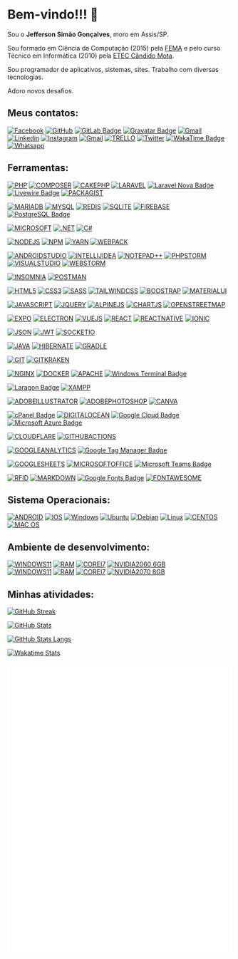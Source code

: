 # Bem-vindo!!! 👋

Sou o **Jefferson Simão Gonçalves**, moro em Assis/SP.

Sou formado em Ciência da Computação (2015) pela [FEMA](https://www.fema.edu.br) e pelo curso Técnico em Informática (2010) pela [ETEC Cândido Mota](https://www.cps.sp.gov.br/etecs/etec-prof-luiz-pires-barbosa/).

Sou programador de aplicativos, sistemas, sites. Trabalho com diversas tecnologias.

Adoro novos desafios.

## Meus contatos:

[![Facebook](https://img.shields.io/badge/facebook-005FED.svg?style=for-the-badge&logo=facebook&logoColor=white)](https://www.facebook.com/jefferson.simao.goncalves/)
[![GitHub](https://img.shields.io/badge/Github-100000?style=for-the-badge&logo=github&logoColor=white)](https://github.com/jeffersonsimaogoncalves)
[![GitLab Badge](https://img.shields.io/badge/GitLab-FCA121?logo=gitlab&logoColor=fff&style=for-the-badge)](https://gitlab.com/jeffersonsimaogoncalves)
[![Gravatar Badge](https://img.shields.io/badge/Gravatar-1E8CBE?logo=gravatar&logoColor=fff&style=for-the-badge)](https://pt.gravatar.com/jeffersongoncalves127)
[![Gmail](https://img.shields.io/badge/-Gmail-FF0000?style=for-the-badge&labelColor=FF0000&logo=gmail&logoColor=white)](mailto:gerson.simao.92@gmail.com?subject=[GitHub]%20Acabei%20de%20ver%20o%20seu%20GitHub)
[![Linkedin](https://img.shields.io/badge/-Linkedin-0e76a8?style=for-the-badge&logo=Linkedin&logoColor=white)](https://www.linkedin.com/in/jeffersonsimaogoncalves/)
[![Instagram](https://img.shields.io/badge/instagram-E4405F.svg?style=for-the-badge&logo=instagram&logoColor=white)](https://www.instagram.com/jeffersonsimaogoncalves/)
[![Gmail](https://img.shields.io/badge/Microsoft_Outlook-0078D4?style=for-the-badge&logo=microsoft-outlook&logoColor=white)](mailto:simao.stephanie@hotmail.com?subject=[GitHub]%20Acabei%20de%20ver%20o%20seu%20GitHub)
[![TRELLO](https://img.shields.io/badge/Trello-0052CC?style=for-the-badge&logo=trello&logoColor=white)](https://trello.com/jeffersonsimaogoncalves)
[![Twitter](https://img.shields.io/badge/twitter-1DA1F2.svg?style=for-the-badge&logo=twitter&logoColor=white)](https://twitter.com/jsimaogoncalves)
[![WakaTime Badge](https://img.shields.io/badge/WakaTime-000?logo=wakatime&logoColor=fff&style=for-the-badge)](https://wakatime.com/@jsimaogoncalves)
[![Whatsapp](https://img.shields.io/badge/-Whatsapp-4AC959?style=for-the-badge&logo=whatsapp&logoColor=white)](https://wa.me/message/L6YUTOXGTADNM1)

## Ferramentas:

[![PHP](https://img.shields.io/badge/PHP-777BB4?style=for-the-badge&logo=php&logoColor=white)](https://github.com/jeffersonsimaogoncalves)
[![COMPOSER](https://img.shields.io/badge/Composer-885630?style=for-the-badge&logo=Composer&logoColor=white)](https://github.com/jeffersonsimaogoncalves)
[![CAKEPHP](https://img.shields.io/badge/cakephp%20-%2320232a?style=for-the-badge&logo=cakephp)](https://github.com/jeffersonsimaogoncalves)
[![LARAVEL](https://img.shields.io/badge/Laravel-FF2D20?style=for-the-badge&logo=laravel&logoColor=white)](https://github.com/jeffersonsimaogoncalves)
[![Laravel Nova Badge](https://img.shields.io/badge/Laravel%20Nova-252D37?logo=laravelnova&logoColor=fff&style=for-the-badge)](https://github.com/jeffersonsimaogoncalves)
[![Livewire Badge](https://img.shields.io/badge/Livewire-4E56A6?logo=livewire&logoColor=fff&style=for-the-badge)](https://github.com/jeffersonsimaogoncalves)
[![PACKAGIST](https://img.shields.io/badge/Packagist-F28D1A?style=for-the-badge&logo=Packagist&logoColor=white)](https://github.com/jeffersonsimaogoncalves)

[![MARIADB](https://img.shields.io/badge/MariaDB-003545?style=for-the-badge&logo=mariadb&logoColor=white)](https://github.com/jeffersonsimaogoncalves)
[![MYSQL](https://img.shields.io/badge/MySQL-005C84?style=for-the-badge&logo=mysql&logoColor=white)](https://github.com/jeffersonsimaogoncalves)
[![REDIS](https://img.shields.io/badge/redis-%23DD0031.svg?&style=for-the-badge&logo=redis&logoColor=white)](https://github.com/jeffersonsimaogoncalves)
[![SQLITE](https://img.shields.io/badge/SQLite-07405E?style=for-the-badge&logo=sqlite&logoColor=white)](https://github.com/jeffersonsimaogoncalves)
[![FIREBASE](https://img.shields.io/badge/firebase-ffca28?style=for-the-badge&logo=firebase&logoColor=black)](https://github.com/jeffersonsimaogoncalves)
[![PostgreSQL Badge](https://img.shields.io/badge/PostgreSQL-4169E1?logo=postgresql&logoColor=fff&style=for-the-badge)](https://github.com/jeffersonsimaogoncalves)

[![MICROSOFT](https://img.shields.io/badge/Microsoft-666666?style=for-the-badge&logo=microsoft&logoColor=white)](https://github.com/jeffersonsimaogoncalves)
[![.NET](https://img.shields.io/badge/.NET-512BD4?style=for-the-badge&logo=dotnet&logoColor=white)](https://github.com/jeffersonsimaogoncalves)
[![C#](https://img.shields.io/badge/C%23-239120?style=for-the-badge&logo=c-sharp&logoColor=white)](https://github.com/jeffersonsimaogoncalves)

[![NODEJS](https://img.shields.io/badge/Node.js-339933?style=for-the-badge&logo=nodedotjs&logoColor=white)](https://github.com/jeffersonsimaogoncalves)
[![NPM](https://img.shields.io/badge/npm-CB3837?style=for-the-badge&logo=npm&logoColor=white)](https://github.com/jeffersonsimaogoncalves)
[![YARN](https://img.shields.io/badge/Yarn-2C8EBB?style=for-the-badge&logo=yarn&logoColor=white)](https://github.com/jeffersonsimaogoncalves)
[![WEBPACK](https://img.shields.io/badge/Webpack-8DD6F9?style=for-the-badge&logo=Webpack&logoColor=white)](https://github.com/jeffersonsimaogoncalves)

[![ANDROIDSTUDIO](https://img.shields.io/badge/Android_Studio-3DDC84?style=for-the-badge&logo=android-studio&logoColor=white)](https://github.com/jeffersonsimaogoncalves)
[![INTELLIJIDEA](https://img.shields.io/badge/IntelliJIDEA-000000.svg?style=for-the-badge&logo=intellij-idea&logoColor=white)](https://github.com/jeffersonsimaogoncalves)
[![NOTEPAD++](https://img.shields.io/badge/Notepad++-90E59A.svg?style=for-the-badge&logo=notepad%2B%2B&logoColor=black)](https://github.com/jeffersonsimaogoncalves)
[![PHPSTORM](http://img.shields.io/badge/-PHPStorm-181717?style=for-the-badge&logo=phpstorm&logoColor=white)](https://github.com/jeffersonsimaogoncalves)
[![VISUALSTUDIO](https://img.shields.io/badge/Visual_Studio-5C2D91?style=for-the-badge&logo=visual%20studio&logoColor=white)](https://github.com/jeffersonsimaogoncalves)
[![WEBSTORM](https://img.shields.io/badge/WebStorm-000000?style=for-the-badge&logo=WebStorm&logoColor=white)](https://github.com/jeffersonsimaogoncalves)

[![INSOMNIA](https://img.shields.io/badge/Insomnia-5849be?style=for-the-badge&logo=Insomnia&logoColor=white)](https://github.com/jeffersonsimaogoncalves)
[![POSTMAN](https://img.shields.io/badge/Postman-FF6C37?style=for-the-badge&logo=Postman&logoColor=white)](https://github.com/jeffersonsimaogoncalves)

[![HTML5](https://img.shields.io/badge/HTML5-E34F26?style=for-the-badge&logo=html5&logoColor=white)](https://github.com/jeffersonsimaogoncalves)
[![CSS3](https://img.shields.io/badge/CSS3-1572B6?style=for-the-badge&logo=css3&logoColor=white)](https://github.com/jeffersonsimaogoncalves)
[![SASS](https://img.shields.io/badge/Sass-CC6699?style=for-the-badge&logo=sass&logoColor=white)](https://github.com/jeffersonsimaogoncalves)
[![TAILWINDCSS](https://img.shields.io/badge/Tailwind_CSS-38B2AC?style=for-the-badge&logo=tailwind-css&logoColor=white)](https://github.com/jeffersonsimaogoncalves)
[![BOOSTRAP](https://img.shields.io/badge/Bootstrap-563D7C?style=for-the-badge&logo=bootstrap&logoColor=white)](https://github.com/jeffersonsimaogoncalves)
[![MATERIALUI](https://img.shields.io/badge/Material%20UI-007FFF?style=for-the-badge&logo=mui&logoColor=white)](https://github.com/jeffersonsimaogoncalves)

[![JAVASCRIPT](https://img.shields.io/badge/JavaScript-323330?style=for-the-badge&logo=javascript&logoColor=F7DF1E)](https://github.com/jeffersonsimaogoncalves)
[![JQUERY](https://img.shields.io/badge/jQuery-0769AD?style=for-the-badge&logo=jquery&logoColor=white)](https://github.com/jeffersonsimaogoncalves)
[![ALPINEJS](https://img.shields.io/badge/AlpineJS-8BC0D0?style=for-the-badge&logo=alpine.js&logoColor=black)](https://github.com/jeffersonsimaogoncalves)
[![CHARTJS](https://img.shields.io/badge/Chart.js-FF6384?style=for-the-badge&logo=chartdotjs&logoColor=white)](https://github.com/jeffersonsimaogoncalves)
[![OPENSTREETMAP](https://img.shields.io/badge/OpenStreetMap-7EBC6F?style=for-the-badge&logo=OpenStreetMap&logoColor=white)](https://github.com/jeffersonsimaogoncalves)

[![EXPO](https://img.shields.io/badge/Expo-1B1F23?style=for-the-badge&logo=expo&logoColor=white)](https://github.com/jeffersonsimaogoncalves)
[![ELECTRON](https://img.shields.io/badge/Electron-2B2E3A?style=for-the-badge&logo=electron&logoColor=9FEAF9)](https://github.com/jeffersonsimaogoncalves)
[![VUEJS](https://img.shields.io/badge/Vue.js-35495E?style=for-the-badge&logo=vuedotjs&logoColor=4FC08D)](https://github.com/jeffersonsimaogoncalves)
[![REACT](https://img.shields.io/badge/React-20232A?style=for-the-badge&logo=react&logoColor=61DAFB)](https://github.com/jeffersonsimaogoncalves)
[![REACTNATIVE](https://img.shields.io/badge/React_Native-20232A?style=for-the-badge&logo=react&logoColor=61DAFB)](https://github.com/jeffersonsimaogoncalves)
[![IONIC](https://img.shields.io/badge/Ionic-3880FF?style=for-the-badge&logo=ionic&logoColor=white)](https://github.com/jeffersonsimaogoncalves)

[![JSON](https://img.shields.io/badge/json-5E5C5C?style=for-the-badge&logo=json&logoColor=white)](https://github.com/jeffersonsimaogoncalves)
[![JWT](https://img.shields.io/badge/JWT-000000?style=for-the-badge&logo=JSON%20web%20tokens&logoColor=white)](https://github.com/jeffersonsimaogoncalves)
[![SOCKETIO](https://img.shields.io/badge/Socket.io-010101?&style=for-the-badge&logo=Socket.io&logoColor=white)](https://github.com/jeffersonsimaogoncalves)

[![JAVA](https://img.shields.io/badge/Java-ED8B00?style=for-the-badge&logo=java&logoColor=white)](https://github.com/jeffersonsimaogoncalves)
[![HIBERNATE](https://img.shields.io/badge/Hibernate-59666C?style=for-the-badge&logo=Hibernate&logoColor=white)](https://github.com/jeffersonsimaogoncalves)
[![GRADLE](https://img.shields.io/badge/gradle-02303A?style=for-the-badge&logo=gradle&logoColor=white)](https://github.com/jeffersonsimaogoncalves)

[![GIT](https://img.shields.io/badge/GIT-E44C30?style=for-the-badge&logo=git&logoColor=white)](https://github.com/jeffersonsimaogoncalves)
[![GITKRAKEN](https://img.shields.io/badge/GitKraken-179287?style=for-the-badge&logo=GitKraken&logoColor=white)](https://github.com/jeffersonsimaogoncalves)

[![NGINX](https://img.shields.io/badge/Nginx-009639?style=for-the-badge&logo=nginx&logoColor=white)](https://github.com/jeffersonsimaogoncalves)
[![DOCKER](https://img.shields.io/badge/Docker-2CA5E0?style=for-the-badge&logo=docker&logoColor=white)](https://github.com/jeffersonsimaogoncalves)
[![APACHE](https://img.shields.io/badge/Apache-D22128?style=for-the-badge&logo=Apache&logoColor=white)](https://github.com/jeffersonsimaogoncalves)
[![Windows Terminal Badge](https://img.shields.io/badge/Windows%20Terminal-4D4D4D?logo=windowsterminal&logoColor=fff&style=for-the-badge)](https://github.com/jeffersonsimaogoncalves)

[![Laragon Badge](https://img.shields.io/badge/Laragon-0E83CD?logo=laragon&logoColor=fff&style=for-the-badge)](https://github.com/jeffersonsimaogoncalves)
[![XAMPP](https://img.shields.io/badge/Xampp-F37623?style=for-the-badge&logo=xampp&logoColor=white)](https://github.com/jeffersonsimaogoncalves)

[![ADOBEILLUSTRATOR](https://img.shields.io/badge/Adobe%20Illustrator-FF9A00?style=for-the-badge&logo=adobe%20illustrator&logoColor=white)](https://github.com/jeffersonsimaogoncalves)
[![ADOBEPHOTOSHOP](https://img.shields.io/badge/Adobe%20Photoshop-31A8FF?style=for-the-badge&logo=Adobe%20Photoshop&logoColor=black)](https://github.com/jeffersonsimaogoncalves)
[![CANVA](https://img.shields.io/badge/Canva-%2300C4CC.svg?&style=for-the-badge&logo=Canva&logoColor=white)](https://github.com/jeffersonsimaogoncalves)

[![cPanel Badge](https://img.shields.io/badge/cPanel-FF6C2C?logo=cpanel&logoColor=fff&style=for-the-badge)](https://github.com/jeffersonsimaogoncalves)
[![DIGITALOCEAN](https://img.shields.io/badge/Digital_Ocean-0080FF?style=for-the-badge&logo=DigitalOcean&logoColor=white)](https://github.com/jeffersonsimaogoncalves)
[![Google Cloud Badge](https://img.shields.io/badge/Google%20Cloud-4285F4?logo=googlecloud&logoColor=fff&style=for-the-badge)](https://github.com/jeffersonsimaogoncalves)
[![Microsoft Azure Badge](https://img.shields.io/badge/Microsoft%20Azure-0078D4?logo=microsoftazure&logoColor=fff&style=for-the-badge)](https://github.com/jeffersonsimaogoncalves)

[![CLOUDFLARE](https://img.shields.io/badge/Cloudflare-F38020?style=for-the-badge&logo=Cloudflare&logoColor=white)](https://github.com/jeffersonsimaogoncalves)
[![GITHUBACTIONS](https://img.shields.io/badge/GitHub_Actions-2088FF?style=for-the-badge&logo=github-actions&logoColor=white)](https://github.com/jeffersonsimaogoncalves)

[![GOOGLEANALYTICS](https://img.shields.io/badge/Google%20Analytics-E37400?style=for-the-badge&logo=google%20analytics&logoColor=white)](https://github.com/jeffersonsimaogoncalves)
[![Google Tag Manager Badge](https://img.shields.io/badge/Google%20Tag%20Manager-246FDB?logo=googletagmanager&logoColor=fff&style=for-the-badge)](https://github.com/jeffersonsimaogoncalves)

[![GOOGLESHEETS](https://img.shields.io/badge/Google%20Sheets-34A853?style=for-the-badge&logo=google-sheets&logoColor=white)](https://github.com/jeffersonsimaogoncalves)
[![MICROSOFTOFFICE](https://img.shields.io/badge/Microsoft_Office-D83B01?style=for-the-badge&logo=microsoft-office&logoColor=white)](https://github.com/jeffersonsimaogoncalves)
[![Microsoft Teams Badge](https://img.shields.io/badge/Microsoft%20Teams-6264A7?logo=microsoftteams&logoColor=fff&style=for-the-badge)](https://github.com/jeffersonsimaogoncalves)

[![RFID](https://img.shields.io/badge/rfid%20-%2320232a?style=for-the-badge&logo=rfid)](https://github.com/jeffersonsimaogoncalves)
[![MARKDOWN](https://img.shields.io/badge/Markdown-000000?style=for-the-badge&logo=markdown&logoColor=white)](https://github.com/jeffersonsimaogoncalves)
[![Google Fonts Badge](https://img.shields.io/badge/Google%20Fonts-4285F4?logo=googlefonts&logoColor=fff&style=for-the-badge)](https://github.com/jeffersonsimaogoncalves)
[![FONTAWESOME](https://img.shields.io/badge/Font_Awesome-339AF0?style=for-the-badge&logo=fontawesome&logoColor=white)](https://github.com/jeffersonsimaogoncalves)

## Sistema Operacionais:

[![ANDROID](https://img.shields.io/badge/Android-3DDC84?style=for-the-badge&logo=android&logoColor=white)](https://github.com/jeffersonsimaogoncalves)
[![IOS](https://img.shields.io/badge/iOS-000000?style=for-the-badge&logo=ios&logoColor=white)](https://github.com/jeffersonsimaogoncalves)
[![Windows](https://img.shields.io/badge/Windows-0078D6?style=for-the-badge&logo=windows&logoColor=white)](https://github.com/jeffersonsimaogoncalves)
[![Ubuntu](https://img.shields.io/badge/Ubuntu-E95420?style=for-the-badge&logo=ubuntu&logoColor=white)](https://github.com/jeffersonsimaogoncalves)
[![Debian](https://img.shields.io/badge/Debian-A81D33?style=for-the-badge&logo=debian&logoColor=white)](https://github.com/jeffersonsimaogoncalves)
[![Linux](https://img.shields.io/badge/Linux-yellow?style=for-the-badge&logo=linux&logoColor=white)](https://github.com/jeffersonsimaogoncalves)
[![CENTOS](https://img.shields.io/badge/Cent%20OS-262577?style=for-the-badge&logo=CentOS&logoColor=white)](https://github.com/jeffersonsimaogoncalves)
[![MAC OS](https://img.shields.io/badge/mac%20os-000000?style=for-the-badge&logo=macos&logoColor=F0F0F0)](https://github.com/jeffersonsimaogoncalves)

## Ambiente de desenvolvimento:

[![WINDOWS11](https://img.shields.io/badge/windows-%230078D6.svg?&style=for-the-badge&logo=windows&logoColor=white)](https://github.com/jeffersonsimaogoncalves)
[![RAM](https://img.shields.io/badge/RAM-32GB-%230071C5.svg?&style=for-the-badge&logoColor=white)](https://github.com/jeffersonsimaogoncalves)
[![COREI7](https://img.shields.io/badge/Intel-Core_i7_10th-0071C5?style=for-the-badge&logo=intel&logoColor=white)](https://github.com/jeffersonsimaogoncalves)
[![NVIDIA2060 6GB](https://img.shields.io/badge/NVIDIA-RTX2060-76B900?style=for-the-badge&logo=nvidia&logoColor=white)](https://github.com/jeffersonsimaogoncalves)
<br/>
[![WINDOWS11](https://img.shields.io/badge/windows-%230078D6.svg?&style=for-the-badge&logo=windows&logoColor=white)](https://github.com/jeffersonsimaogoncalves)
[![RAM](https://img.shields.io/badge/RAM-32GB-%230071C5.svg?&style=for-the-badge&logoColor=white)](https://github.com/jeffersonsimaogoncalves)
[![COREI7](https://img.shields.io/badge/Intel-Core_i7_10th-0071C5?style=for-the-badge&logo=intel&logoColor=white)](https://github.com/jeffersonsimaogoncalves)
[![NVIDIA2070 8GB](https://img.shields.io/badge/NVIDIA-RTX2070-76B900?style=for-the-badge&logo=nvidia&logoColor=white)](https://github.com/jeffersonsimaogoncalves)

## Minhas atividades:

[![GitHub Streak](http://github-readme-streak-stats.herokuapp.com?user=jeffersonsimaogoncalves&theme=dracula&hide_border=true&date_format=j%2Fn%5B%2FY%5D)](https://github.com/jeffersonsimaogoncalves)

[![GitHub Stats](https://github-readme-stats.vercel.app/api?username=jeffersonsimaogoncalves&theme=dracula&count_private=true&show_icons=true&hide_title=true&hide_border=true)](https://github.com/jeffersonsimaogoncalves)

[![GitHub Stats Langs](https://github-readme-stats.vercel.app/api/top-langs/?username=jeffersonsimaogoncalves&langs_count=15&theme=dracula&hide_title=true&layout=compact&hide_border=true)](https://github.com/jeffersonsimaogoncalves)

[![Wakatime Stats](https://github-readme-stats.vercel.app/api/wakatime?username=jsimaogoncalves&theme=dracula&hide_title=true&hide_border=true)](https://github.com/jeffersonsimaogoncalves)

[![Metrics](/github-metrics.svg)](https://github.com/jeffersonsimaogoncalves)
